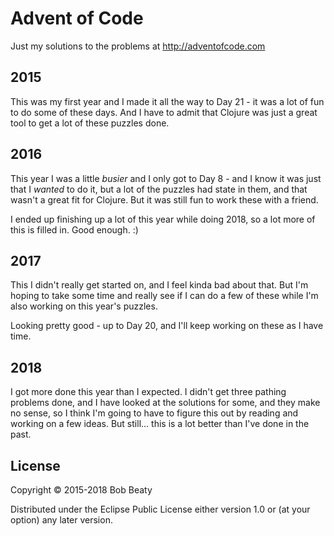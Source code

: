 # Advent of Code

Just my solutions to the problems at http://adventofcode.com

## 2015

This was my first year and I made it all the way to Day 21 - it was a lot of
fun to do some of these days. And I have to admit that Clojure was just a great
tool to get a lot of these puzzles done.

## 2016

This year I was a little _busier_ and I only got to Day 8 - and I know it was
just that I _wanted_ to do it, but a lot of the puzzles had state in them, and
that wasn't a great fit for Clojure. But it was still fun to work these with
a friend.

I ended up finishing up a lot of this year while doing 2018, so a lot more
of this is filled in. Good enough. :)

## 2017

This I didn't really get started on, and I feel kinda bad about that. But I'm
hoping to take some time and really see if I can do a few of these while I'm
also working on this year's puzzles.

Looking pretty good - up to Day 20, and I'll keep working on these as I have
time.

## 2018

I got more done this year than I expected. I didn't get three pathing problems
done, and I have looked at the solutions for some, and they make no sense, so
I think I'm going to have to figure this out by reading and working on a few
ideas. But still... this is a lot better than I've done in the past.

## License

Copyright © 2015-2018 Bob Beaty

Distributed under the Eclipse Public License either version 1.0 or (at
your option) any later version.